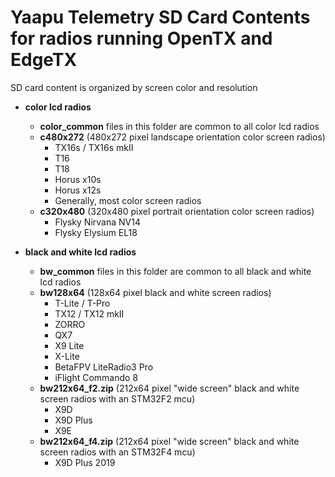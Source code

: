 # Yaapu Telemetry SD Card Contents for radios running OpenTX and EdgeTX

SD card content is organized by screen color and resolution

- **color lcd radios**
    - **color_common** files in this folder are common to all color lcd radios
    - **c480x272** (480x272 pixel landscape orientation color screen radios)
        - TX16s / TX16s mkII
        - T16
        - T18
        - Horus x10s
        - Horus x12s
        - Generally, most color screen radios
    - **c320x480** (320x480 pixel portrait orientation color screen radios)
        - Flysky Nirvana NV14
        - Flysky Elysium EL18

- **black and white lcd radios**
    - **bw_common** files in this folder are common to all black and white lcd radios
    - **bw128x64** (128x64 pixel black and white screen radios)
        - T-Lite / T-Pro
        - TX12 / TX12 mkII
        - ZORRO
        - QX7
        - X9 Lite
        - X-Lite
        - BetaFPV LiteRadio3 Pro
        - iFlight Commando 8
    - **bw212x64_f2.zip** (212x64 pixel "wide screen" black and white screen radios with an STM32F2 mcu)
        - X9D
        - X9D Plus
        - X9E
    - **bw212x64_f4.zip** (212x64 pixel "wide screen" black and white screen radios with an STM32F4 mcu)
        - X9D Plus 2019
